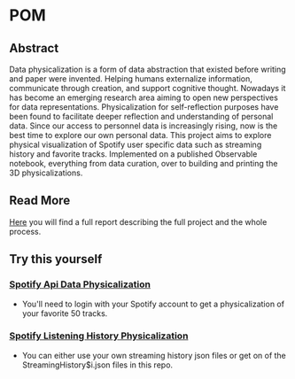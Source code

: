 # POM

## Abstract
    
    
Data physicalization is a form of data abstraction that existed before writing and paper were invented. Helping humans externalize information, communicate through creation, and support cognitive thought. Nowadays it has become an emerging research area aiming to open new perspectives for data representations.
Physicalization for self-reflection purposes have been found to facilitate deeper reflection and understanding of personal data. Since our access to personnel data is increasingly rising, now is the best time to explore our own personal data.
This project aims to explore physical visualization of Spotify user specific data such as streaming history and  favorite tracks. Implemented on a published Observable notebook, everything from data curation, over to building and printing the 3D physicalizations.
              
## Read More

[Here](https://github.com/pillowinacoma/printify/blob/main/Rapport_POM_Abdelaziz_Sbaai.pdf) you will find a full report describing the full project and the whole process.


## Try this yourself

### [Spotify Api Data Physicalization](https://observablehq.com/@pillowinacoma/3d-visualizing-spotify-api-data)
- You'll need to login with your Spotify account to get a physicalization of your favorite 50 tracks.

### [Spotify Listening History Physicalization](https://observablehq.com/@pillowinacoma/3d-viz-spotify-data)
- You can either use your own streaming history json files or get on of the StreamingHistory$i.json files in this repo.

